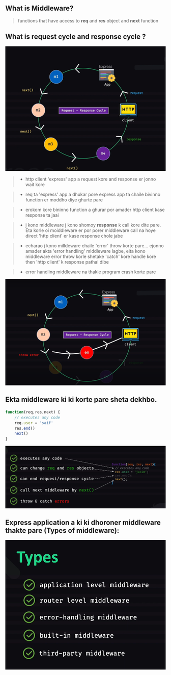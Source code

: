 ## What is Middleware?
>functions that have access to **req** and **res** object and **next** function


##  What is **request cycle** and **response cycle** ?
![request response cycle](images/1_middleware.png)
> * http client 'express' app a request kore and response er jonno wait kore

> * req ta 'express' app a dhukar pore express app ta chaile bivinno function er moddho diye ghurte pare

> * erokom kore bininno function a ghurar por amader http client kase response ta jaai

> * j kono middleware j kono shomoy **response** k call kore dite pare. Eta korle oi moiddleware er por porer middleware call na hoye direct 'http client' er kase response chole jabe

> * echarao j kono milldeware chaile 'error' throw korte pare... ejonno amader akta 'error handling' middleware lagbe, eita kono middleware error throw korle shetake 'catch' kore handle kore then 'http client' k response pathai dibe

> * error handling middleware na thakle program crash korte pare

![error handling middleware](images/2_middleware.png)



## Ekta middleware ki ki korte pare sheta dekhbo.

``` js
function(req,res,next) {
    // executes any code
    req.user = 'saif'
    res.end()
    next()
}
```
![things middleware can do](images/3_middleware.png)


## Express application a ki ki dhoroner middleware thakte pare (Types of middleware):
![Types of middleware](images/4_middleware.png)